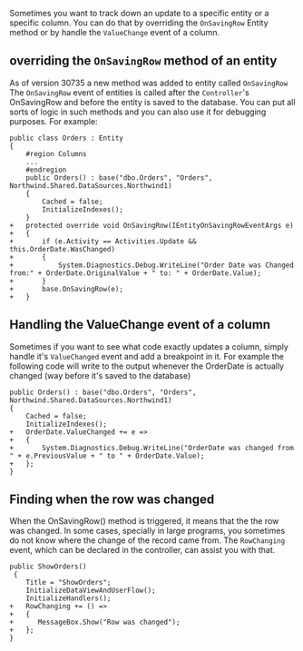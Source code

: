 Sometimes you want to track down an update to a specific entity or a specific column. You can do that by overriding the `OnSavingRow` Entity method or by handle the `ValueChange` event of a column.
## overriding the `OnSavingRow` method of an entity
As of version 30735 a new method was added to entity called `OnSavingRow`
The `OnSavingRow` event of entities is called after the `Controller`'s OnSavingRow and before the entity is saved to the database. 
You can put all sorts of logic in such methods and you can also use it for debugging purposes. For example:
```csdiff
public class Orders : Entity
{
    #region Columns
    ...
    #endregion
    public Orders() : base("dbo.Orders", "Orders", Northwind.Shared.DataSources.Northwind1)
    {
        Cached = false;
        InitializeIndexes();
    }
+   protected override void OnSavingRow(IEntityOnSavingRowEventArgs e)
+   {
+       if (e.Activity == Activities.Update && this.OrderDate.WasChanged)
+       {
+           System.Diagnostics.Debug.WriteLine("Order Date was Changed from:" + OrderDate.OriginalValue + " to: " + OrderDate.Value);
+       }
+       base.OnSavingRow(e);
+   }
```

## Handling the ValueChange event of a column
Sometimes if you want to see what code exactly updates a column, simply handle it's `ValueChanged` event and add a breakpoint in it.
For example the following code will write to the output whenever the OrderDate is actually changed (way before it's saved to the database)
```csdiff
public Orders() : base("dbo.Orders", "Orders", Northwind.Shared.DataSources.Northwind1)
{
    Cached = false;
    InitializeIndexes();
+   OrderDate.ValueChanged += e =>
+   {
+       System.Diagnostics.Debug.WriteLine("OrderDate was changed from " + e.PreviousValue + " to " + OrderDate.Value);
+   };
}
```
## Finding when the row was changed
When the OnSavingRow() method is triggered, it means that the the row was changed.
In some cases, specially in large programs, you sometimes do not know where the change of the record came from.
The `RowChanging` event, which can be declared in the controller, can assist you with that.
```csdiff
public ShowOrders()
 {
    Title = "ShowOrders";
    InitializeDataViewAndUserFlow();
    InitializeHandlers();
+   RowChanging += () =>
+   {
+      MessageBox.Show("Row was changed");
+   };
}
```